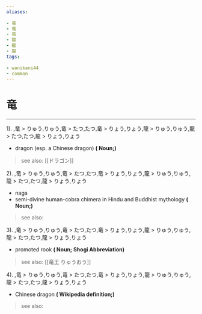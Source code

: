 ```yaml
---
aliases:
    
- 竜
- 竜
- 竜
- 龍
- 龍
- 龍
tags:
    
- wanikani44
- common
---
```


# 竜
---
1).
,竜 > りゅう,りゅう,竜 > たつ,たつ,竜 > りょう,りょう,龍 > りゅう,りゅう,龍 > たつ,たつ,龍 > りょう,りょう

- dragon (esp. a Chinese dragon)
**( Noun;)**
> see also:  [[ドラゴン]]
            
2).
,竜 > りゅう,りゅう,竜 > たつ,たつ,竜 > りょう,りょう,龍 > りゅう,りゅう,龍 > たつ,たつ,龍 > りょう,りょう

- naga
- semi-divine human-cobra chimera in Hindu and Buddhist mythology
**( Noun;)**
> see also: 
            
3).
,竜 > りゅう,りゅう,竜 > たつ,たつ,竜 > りょう,りょう,龍 > りゅう,りゅう,龍 > たつ,たつ,龍 > りょう,りょう

- promoted rook
**( Noun; Shogi Abbreviation)**
> see also:  [[竜王 りゅうおう]]
            
4).
,竜 > りゅう,りゅう,竜 > たつ,たつ,竜 > りょう,りょう,龍 > りゅう,りゅう,龍 > たつ,たつ,龍 > りょう,りょう

- Chinese dragon
**( Wikipedia definition;)**
> see also: 
            